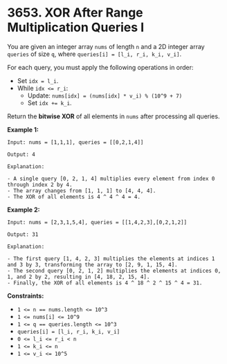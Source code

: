 # 3653. XOR After Range Multiplication Queries I

You are given an integer array `nums` of length `n` and a 2D integer array `queries` of size `q`, where `queries[i] = [l_i, r_i, k_i, v_i]`.

For each query, you must apply the following operations in order:

- Set `idx = l_i`.
- While `idx <= r_i`:
  - Update: `nums[idx] = (nums[idx] * v_i) % (10^9 + 7)`
  - Set `idx += k_i`.

Return the **bitwise XOR** of all elements in `nums` after processing all queries.

**Example 1:**

```text
Input: nums = [1,1,1], queries = [[0,2,1,4]]

Output: 4

Explanation:

- A single query [0, 2, 1, 4] multiplies every element from index 0 through index 2 by 4.
- The array changes from [1, 1, 1] to [4, 4, 4].
- The XOR of all elements is 4 ^ 4 ^ 4 = 4.
```

**Example 2:**

```text
Input: nums = [2,3,1,5,4], queries = [[1,4,2,3],[0,2,1,2]]

Output: 31

Explanation:

- The first query [1, 4, 2, 3] multiplies the elements at indices 1 and 3 by 3, transforming the array to [2, 9, 1, 15, 4].
- The second query [0, 2, 1, 2] multiplies the elements at indices 0, 1, and 2 by 2, resulting in [4, 18, 2, 15, 4].
- Finally, the XOR of all elements is 4 ^ 18 ^ 2 ^ 15 ^ 4 = 31.
```

**Constraints:**

- `1 <= n == nums.length <= 10^3`
- `1 <= nums[i] <= 10^9`
- `1 <= q == queries.length <= 10^3`
- `queries[i] = [l_i, r_i, k_i, v_i]`
- `0 <= l_i <= r_i < n`
- `1 <= k_i <= n`
- `1 <= v_i <= 10^5`
